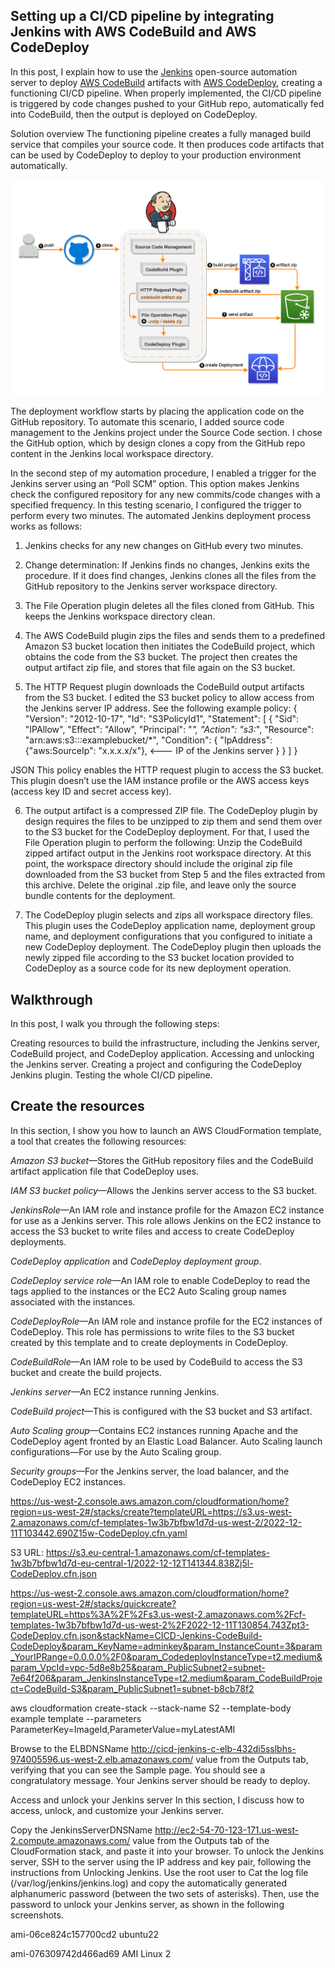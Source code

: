 ## Setting up a CI/CD pipeline by integrating Jenkins with AWS CodeBuild and AWS CodeDeploy

In this post, I explain how to use the [Jenkins](https://jenkins.io/) open-source automation server to deploy [AWS CodeBuild](https://aws.amazon.com/codebuild/) artifacts with [AWS CodeDeploy](https://aws.amazon.com/codedeploy/), creating a functioning CI/CD pipeline. When properly implemented, the CI/CD pipeline is triggered by code changes pushed to your GitHub repo, automatically fed into CodeBuild, then the output is deployed on CodeDeploy.

Solution overview
The functioning pipeline creates a fully managed build service that compiles your source code. It then produces code artifacts that can be used by CodeDeploy to deploy to your production environment automatically.

![img](solution.png)



The deployment workflow starts by placing the application code on the GitHub repository. To automate this scenario, I added source code management to the Jenkins project under the Source Code section. I chose the GitHub option, which by design clones a copy from the GitHub repo content in the Jenkins local workspace directory.

In the second step of my automation procedure, I enabled a trigger for the Jenkins server using an “Poll SCM” option. This option makes Jenkins check the configured repository for any new commits/code changes with a specified frequency. In this testing scenario, I configured the trigger to perform every two minutes. The automated Jenkins deployment process works as follows:

1) Jenkins checks for any new changes on GitHub every two minutes.

2) Change determination:
If Jenkins finds no changes, Jenkins exits the procedure.
If it does find changes, Jenkins clones all the files from the GitHub repository to the Jenkins server workspace directory.

3) The File Operation plugin deletes all the files cloned from GitHub. This keeps the Jenkins workspace directory clean.

4) The AWS CodeBuild plugin zips the files and sends them to a predefined Amazon S3 bucket location then initiates the CodeBuild project, which obtains the code from the S3 bucket. The project then creates the output artifact zip file, and stores that file again on the S3 bucket.
5) The HTTP Request plugin downloads the CodeBuild output artifacts from the S3 bucket.
I edited the S3 bucket policy to allow access from the Jenkins server IP address. See the following example policy:
{
  "Version": "2012-10-17",
  "Id": "S3PolicyId1",
  "Statement": [
    {
      "Sid": "IPAllow",
      "Effect": "Allow",
      "Principal": "*",
      "Action": "s3:*",
      "Resource": "arn:aws:s3:::examplebucket/*",
      "Condition": {
         "IpAddress": {"aws:SourceIp": "x.x.x.x/x"},  <--- IP of the Jenkins server
      } 
    } 
  ]
}

JSON
This policy enables the HTTP request plugin to access the S3 bucket. This plugin doesn’t use the IAM instance profile or the AWS access keys (access key ID and secret access key).

6) The output artifact is a compressed ZIP file. The CodeDeploy plugin by design requires the files to be unzipped to zip them and send them over to the S3 bucket for the CodeDeploy deployment. For that, I used the File Operation plugin to perform the following:
Unzip the CodeBuild zipped artifact output in the Jenkins root workspace directory. At this point, the workspace directory should include the original zip file downloaded from the S3 bucket from Step 5 and the files extracted from this archive.
Delete the original .zip file, and leave only the source bundle contents for the deployment.

7) The CodeDeploy plugin selects and zips all workspace directory files. This plugin uses the CodeDeploy application name, deployment group name, and deployment configurations that you configured to initiate a new CodeDeploy deployment. The CodeDeploy plugin then uploads the newly zipped file according to the S3 bucket location provided to CodeDeploy as a source code for its new deployment operation.


## Walkthrough

In this post, I walk you through the following steps:

Creating resources to build the infrastructure, including the Jenkins server, CodeBuild project, and CodeDeploy application.
Accessing and unlocking the Jenkins server.
Creating a project and configuring the CodeDeploy Jenkins plugin.
Testing the whole CI/CD pipeline.


## Create the resources
In this section, I show you how to launch an AWS CloudFormation template, a tool that creates the following resources:

*Amazon S3 bucket*—Stores the GitHub repository files and the CodeBuild artifact application file that CodeDeploy uses.

*IAM S3 bucket policy*—Allows the Jenkins server access to the S3 bucket.

*JenkinsRole*—An IAM role and instance profile for the Amazon EC2 instance for use as a Jenkins server. This role allows Jenkins on the EC2 instance to access the S3 bucket to write files and access to create CodeDeploy deployments.

*CodeDeploy application* and *CodeDeploy deployment group*.

*CodeDeploy service role*—An IAM role to enable CodeDeploy to read the tags applied to the instances or the EC2 Auto Scaling group names associated with the instances.

*CodeDeployRole*—An IAM role and instance profile for the EC2 instances of CodeDeploy. This role has permissions to write files to the S3 bucket created by this template and to create deployments in CodeDeploy.

*CodeBuildRole*—An IAM role to be used by CodeBuild to access the S3 bucket and create the build projects.

*Jenkins server*—An EC2 instance running Jenkins.

*CodeBuild project*—This is configured with the S3 bucket and S3 
artifact.

*Auto Scaling group*—Contains EC2 instances running Apache and the CodeDeploy agent fronted by an Elastic Load Balancer.
Auto Scaling launch configurations—For use by the Auto Scaling group.

*Security groups*—For the Jenkins server, the load balancer, and the CodeDeploy EC2 instances.
 

 https://us-west-2.console.aws.amazon.com/cloudformation/home?region=us-west-2#/stacks/create?templateURL=https://s3.us-west-2.amazonaws.com/cf-templates-1w3b7bfbw1d7d-us-west-2/2022-12-11T103442.690Z15w-CodeDeploy.cfn.yaml

S3 URL: https://s3.eu-central-1.amazonaws.com/cf-templates-1w3b7bfbw1d7d-eu-central-1/2022-12-12T141344.838Zj5l-CodeDeploy.cfn.json

 https://us-west-2.console.aws.amazon.com/cloudformation/home?region=us-west-2#/stacks/quickcreate?templateURL=https%3A%2F%2Fs3.us-west-2.amazonaws.com%2Fcf-templates-1w3b7bfbw1d7d-us-west-2%2F2022-12-11T130854.743Zpt3-CodeDeploy.cfn.json&stackName=CICD-Jenkins-CodeBuild-CodeDeploy&param_KeyName=adminkey&param_InstanceCount=3&param_YourIPRange=0.0.0.0%2F0&param_CodedeployInstanceType=t2.medium&param_VpcId=vpc-5d8e8b25&param_PublicSubnet2=subnet-7e64f206&param_JenkinsInstanceType=t2.medium&param_CodeBuildProject=CodeBuild-S3&param_PublicSubnet1=subnet-b8cb78f2

 aws cloudformation create-stack --stack-name S2 --template-body example template --parameters ParameterKey=ImageId,ParameterValue=myLatestAMI


 Browse to the ELBDNSName http://cicd-jenkins-c-elb-432di5sslbhs-974005596.us-west-2.elb.amazonaws.com/ value from the Outputs tab, verifying that you can see the Sample page. You should see a congratulatory message.
Your Jenkins server should be ready to deploy.


Access and unlock your Jenkins server
In this section, I discuss how to access, unlock, and customize your Jenkins server.

Copy the JenkinsServerDNSName http://ec2-54-70-123-171.us-west-2.compute.amazonaws.com/ value from the Outputs tab of the CloudFormation stack, and paste it into your browser.
To unlock the Jenkins server, SSH to the server using the IP address and key pair, following the instructions from Unlocking Jenkins.
Use the root user to Cat the log file (/var/log/jenkins/jenkins.log) and copy the automatically generated alphanumeric password (between the two sets of asterisks). Then, use the password to unlock your Jenkins server, as shown in the following screenshots.


ami-06ce824c157700cd2 ubuntu22

ami-076309742d466ad69 AMI Linux 2